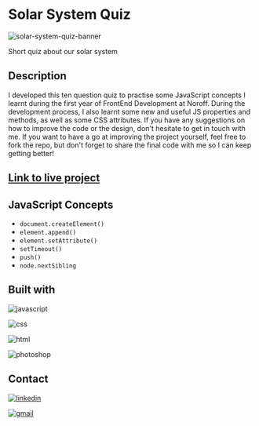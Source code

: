 # Solar System Quiz
![solar-system-quiz-banner](https://user-images.githubusercontent.com/76968122/175547611-4e8431d6-00d4-4af5-bcd8-78584997032f.jpg)

Short quiz about our solar system

## Description

I developed this ten question quiz to practise some JavaScript concepts I learnt during the first year of FrontEnd Development at Noroff. During the development process, I also learnt some new and useful JS properties and methods, as well as some CSS attributes. If you have any suggestions on how to improve the code or the design, don't hesitate to get in touch with me. If you want to have a go at improving the project yourself, feel free to fork the repo, but don't forget to share the final code with me so I can keep getting better!


## [Link to live project](https://ss-quiz.netlify.app/)


## JavaScript Concepts
- ```document.createElement()```
- ```element.append()```
- ```element.setAttribute()```
- ```setTimeout()```
- ```push()```
- ```node.nextSibling```

## Built with

![javascript](https://img.shields.io/badge/JavaScript-323330?style=for-the-badge&logo=javascript&logoColor=F7DF1E)

![css](https://img.shields.io/badge/CSS3-1572B6?style=for-the-badge&logo=css3&logoColor=white)

![html](https://img.shields.io/badge/HTML5-E34F26?style=for-the-badge&logo=html5&logoColor=white)

![photoshop](https://img.shields.io/badge/Adobe%20Photoshop-31A8FF?style=for-the-badge&logo=Adobe%20Photoshop&logoColor=black)


## Contact

[![linkedin](https://img.shields.io/badge/LinkedIn-0077B5?style=for-the-badge&logo=linkedin&logoColor=white)](https://www.linkedin.com/in/melisa-zorraindo-81719618b/)

[![gmail](https://img.shields.io/badge/Gmail-D14836?style=for-the-badge&logo=gmail&logoColor=white)](mailto:melisa.zorraindo@gmail.com)
